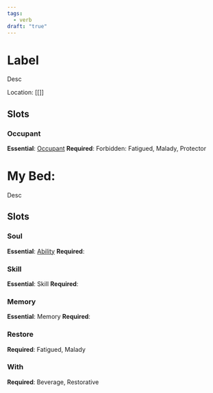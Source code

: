 ```yaml
---
tags:
  - verb
draft: "true"
---
```

# Label
Desc

Location: [[]]
## Slots
### Occupant
**Essential**: [Occupant](https://uadaf.theevilroot.xyz/rowenarium/element/campable)
**Required**: 
Forbidden: Fatigued, Malady, Protector
# My Bed:
Desc
## Slots
### Soul
**Essential**: [Ability](https://uadaf.theevilroot.xyz/rowenarium/element/ability)
**Required**: 
### Skill
**Essential**: Skill
**Required**:
### Memory
**Essential**: Memory
**Required**:
### Restore
**Required**: Fatigued, Malady
### With
**Required**: Beverage, Restorative